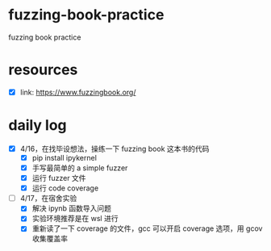 # fuzzing-book-practice
fuzzing book practice
# resources
- [x] link: https://www.fuzzingbook.org/
# daily log
- [x] 4/16，在找毕设想法，操练一下 fuzzing book 这本书的代码
    - [x] pip install ipykernel
    - [x] 手写最简单的 a simple fuzzer
    - [x] 运行 fuzzer 文件
    - [x] 运行 code coverage
- [ ] 4/17，在宿舍实验
    - [x] 解决 ipynb 函数导入问题
    - [x] 实验环境推荐是在 wsl 进行
    - [x] 重新读了一下 coverage 的文件，gcc 可以开启 coverage 选项，用 gcov 收集覆盖率